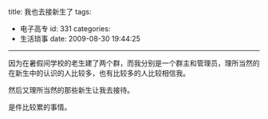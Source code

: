 title: 我也去接新生了
tags:
  - 电子高专
id: 331
categories:
  - 生活琐事
date: 2009-08-30 19:44:25
---

因为在暑假间学校的老生建了两个群，而我分别是一个群主和管理员，理所当然的在新生中的认识的人比较多，也有比较多的人比较相信我。

然后又理所当然的那些新生让我去接待。

是件比较累的事情。